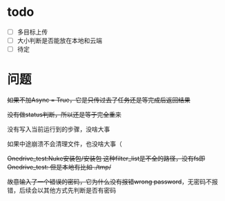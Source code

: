 # todo

- [ ] 多目标上传
- [ ] 大小判断是否能放在本地和云端
- [ ] 待定

# 问题
~~如果不加Async = True，它是只传过去了任务还是等完成后返回结果~~

~~没有做status判断，所以还是等于完全重来~~

没有写入当前运行到的步骤，没啥大事

如果中途崩溃不会清理文件，也没啥大事（

~~Onedrive_test:Nuke安装包/安装包 这种filter_list是不全的路径，没有fs即Onedrive_test:
但是本地有比如 ./tmp/~~

~~故意输入了一个错误的密码，它为什么没有报错wrong password~~，无密码不报错，后续会以其他方式先判断是否有密码